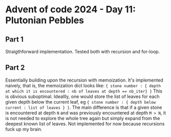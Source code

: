 # Advent of code 2024 - Day 11: Plutonian Pebbles

## Part 1

Straigthforward implementation. Tested both with recursion and for-loop.

## Part 2

Essentially building upon the recursion with memoization.
It's implemented naively, that is, the memoization dict looks like:
`{ stone number : { depth at which it is encountered : nb of leaves at depth == nb_iter} }`
This is obvious suboptimal. Ideallly, one would store the list of leaves for each given depth below the current leaf, eg
`{ stone number : { depth below current : list of leaves } }`.
The main difference is that if a given stone is encountered at depth `N` and was previously encountered at depth `M > N`, it is not needed to explore the whole tree again but simply expand from the deepest known list of leaves.
Not implemented for now because recursions fuck up my brain.
